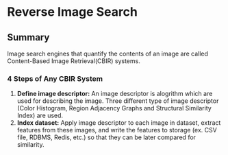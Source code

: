 # Reverse Image Search

## Summary

Image search engines that quantify the contents of an image are called Content-Based Image Retrieval(CBIR) systems. 

### 4 Steps of Any CBIR System

1. **Define image descriptor:** An image descriptor is alogrithm which are used for describing the image. Three different type of image descriptor (Color Histogram, Region Adjacency Graphs and Structural Similarity Index) are used.
2. **Index dataset:** Apply image descriptor to each image in dataset, extract features from these images, and write the features to storage (ex. CSV file, RDBMS, Redis, etc.) so that they can be later compared for similarity.